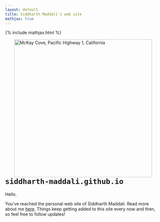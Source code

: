 ```yaml
---
layout: default
title: Siddharth Maddali's web site
mathjax: true
---
```

{% include mathjax.html %}

<img 
	src="{{ site.url }}/images/titleBanner.jpg" 
	align="left" 
	width="450" 
	style="margin:0px 30px"
	title="McKay Cove, Pacific Highway 1, California"
	>


# `siddharth-maddali.github.io`

Hello. 

You've reached the personal web site of Siddharth Maddali. 
Read more about me <a href="/about">here</a>.
Things keep getting added to this site every now and then, so feel free to follow updates!

